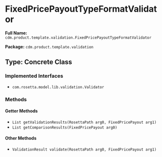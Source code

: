 # FixedPricePayoutTypeFormatValidator

**Full Name:** `cdm.product.template.validation.FixedPricePayoutTypeFormatValidator`

**Package:** `cdm.product.template.validation`

## Type: Concrete Class

### Implemented Interfaces

- `com.rosetta.model.lib.validation.Validator`

### Methods

#### Getter Methods

- `List getValidationResults(RosettaPath arg0, FixedPricePayout arg1)`
- `List getComparisonResults(FixedPricePayout arg0)`

#### Other Methods

- `ValidationResult validate(RosettaPath arg0, FixedPricePayout arg1)`

